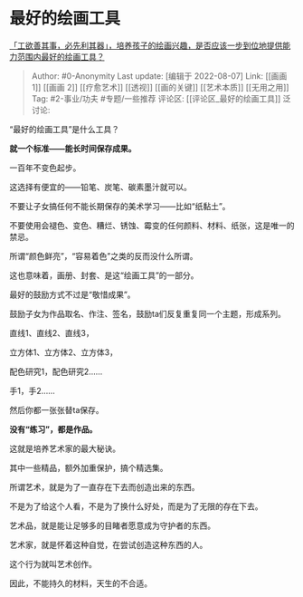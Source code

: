 # 最好的绘画工具
[「工欲善其事，必先利其器」，培养孩子的绘画兴趣，是否应该一步到位地提供能力范围内最好的绘画工具？](https://www.zhihu.com/question/547200488/answer/2613523735)

> Author: #0-Anonymity
> Last update: [编辑于 2022-08-07]
> Link: [[画画 1]] [[画画 2]] [[疗愈艺术]] [[透视]] [[画的关键]] [[艺术本质]] [[无用之用]]
> Tag: #2-事业/功夫 #专题/一些推荐
> 评论区: [[评论区_最好的绘画工具]]
> 泛讨论:

“最好的绘画工具”是什么工具？

**就一个标准——能长时间保存成果。**

一百年不变色起步。

这选择有便宜的——铅笔、炭笔、碳素墨汁就可以。

不要让子女搞任何不能长期保存的美术学习——比如“纸黏土”。

不要使用会褪色、变色、糟烂、锈蚀、霉变的任何颜料、材料、纸张，这是唯一的禁忌。

所谓“颜色鲜亮”，“容易着色”之类的反而没什么所谓。

这也意味着，画册、封套、是这“绘画工具”的一部分。

最好的鼓励方式不过是“敬惜成果”。

鼓励子女为作品取名、作注、签名，鼓励ta们反复重复同一个主题，形成系列。

直线1、直线2、直线3，

立方体1、立方体2、立方体3，

配色研究1，配色研究2……

手1，手2……

然后你都一张张替ta保存。

**没有“练习”，都是作品。**

这就是培养艺术家的最大秘诀。

其中一些精品，额外加重保护，搞个精选集。

所谓艺术，就是为了一直存在下去而创造出来的东西。

不是为了给这个人看，不是为了换什么好处，而是为了无限的存在下去。

艺术品，就是能让足够多的目睹者愿意成为守护者的东西。

艺术家，就是怀着这种自觉，在尝试创造这种东西的人。

这个行为就叫艺术创作。

因此，不能持久的材料，天生的不合适。
